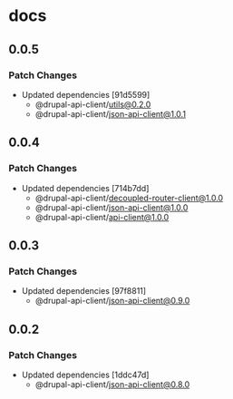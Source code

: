 # docs

## 0.0.5

### Patch Changes

- Updated dependencies [91d5599]
  - @drupal-api-client/utils@0.2.0
  - @drupal-api-client/json-api-client@1.0.1

## 0.0.4

### Patch Changes

- Updated dependencies [714b7dd]
  - @drupal-api-client/decoupled-router-client@1.0.0
  - @drupal-api-client/json-api-client@1.0.0
  - @drupal-api-client/api-client@1.0.0

## 0.0.3

### Patch Changes

- Updated dependencies [97f8811]
  - @drupal-api-client/json-api-client@0.9.0

## 0.0.2

### Patch Changes

- Updated dependencies [1ddc47d]
  - @drupal-api-client/json-api-client@0.8.0
